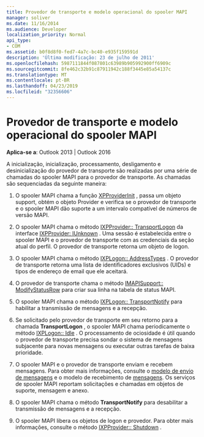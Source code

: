 ```yaml
---
title: Provedor de transporte e modelo operacional do spooler MAPI
manager: soliver
ms.date: 11/16/2014
ms.audience: Developer
localization_priority: Normal
api_type:
- COM
ms.assetid: b0f8d8f0-fed7-4a7c-bc40-e935f159591d
description: 'Última modificação: 23 de julho de 2011'
ms.openlocfilehash: 5987111844f087801c63989b905992900ff6909c
ms.sourcegitcommit: 8fe462c32b91c87911942c188f3445e85a54137c
ms.translationtype: MT
ms.contentlocale: pt-BR
ms.lasthandoff: 04/23/2019
ms.locfileid: "32356606"
---
```

# <a name="transport-provider-and-mapi-spooler-operational-model"></a>Provedor de transporte e modelo operacional do spooler MAPI

  
  
**Aplica-se a**: Outlook 2013 | Outlook 2016 
  
A inicialização, inicialização, processamento, desligamento e desinicialização do provedor de transporte são realizadas por uma série de chamadas do spooler MAPI para o provedor de transporte. As chamadas são sequenciadas da seguinte maneira:
  
1. O spooler MAPI chama a função [XPProviderInit](xpproviderinit.md) , passa um objeto support, obtém o objeto Provider e verifica se o provedor de transporte e o spooler MAPI dão suporte a um intervalo compatível de números de versão MAPI. 
    
2. O spooler MAPI chama o método [IXPProvider:: TransportLogon](ixpprovider-transportlogon.md) da interface [IXPProvider: IUnknown](ixpprovideriunknown.md) . Uma sessão é estabelecida entre o spooler MAPI e o provedor de transporte com as credenciais da seção atual do perfil. O provedor de transporte retorna um objeto de logon. 
    
3. O spooler MAPI chama o método [IXPLogon:: AddressTypes](ixplogon-addresstypes.md) . O provedor de transporte retorna uma lista de identificadores exclusivos (UIDs) e tipos de endereço de email que ele aceitará. 
    
4. O provedor de transporte chama o método [IMAPISupport:: ModifyStatusRow](imapisupport-modifystatusrow.md) para criar sua linha na tabela de status MAPI. 
    
5. O spooler MAPI chama o método [IXPLogon:: TransportNotify](ixplogon-transportnotify.md) para habilitar a transmissão de mensagens e a recepção. 
    
6. Se solicitado pelo provedor de transporte em seu retorno para a chamada **TransportLogon** , o spooler MAPI chama periodicamente o método [IXPLogon:: Idle](ixplogon-idle.md) . O processamento de ociosidade é útil quando o provedor de transporte precisa sondar o sistema de mensagens subjacente para novas mensagens ou executar outras tarefas de baixa prioridade. 
    
7. O spooler MAPI e o provedor de transporte enviam e recebem mensagens. Para obter mais informações, consulte o [modelo de envio de mensagens](message-submission-model.md) e o modelo de recebimento de [mensagens](message-reception-model.md). Os serviços de spooler MAPI reportam solicitações e chamadas em objetos de suporte, mensagem e anexo.
    
8. O spooler MAPI chama o método **TransportNotify** para desabilitar a transmissão de mensagens e a recepção. 
    
9. O spooler MAPI libera os objetos de logon e provedor. Para obter mais informações, consulte o método [IXPProvider:: Shutdown](ixpprovider-shutdown.md) . 
    

